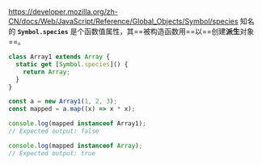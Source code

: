 https://developer.mozilla.org/zh-CN/docs/Web/JavaScript/Reference/Global_Objects/Symbol/species
知名的 **`Symbol.species`** 是个函数值属性，其==被构造函数用==以==创建**派生**对象==。
```js
class Array1 extends Array {
  static get [Symbol.species]() {
    return Array;
  }
}

const a = new Array1(1, 2, 3);
const mapped = a.map((x) => x * x);

console.log(mapped instanceof Array1);
// Expected output: false

console.log(mapped instanceof Array);
// Expected output: true

```